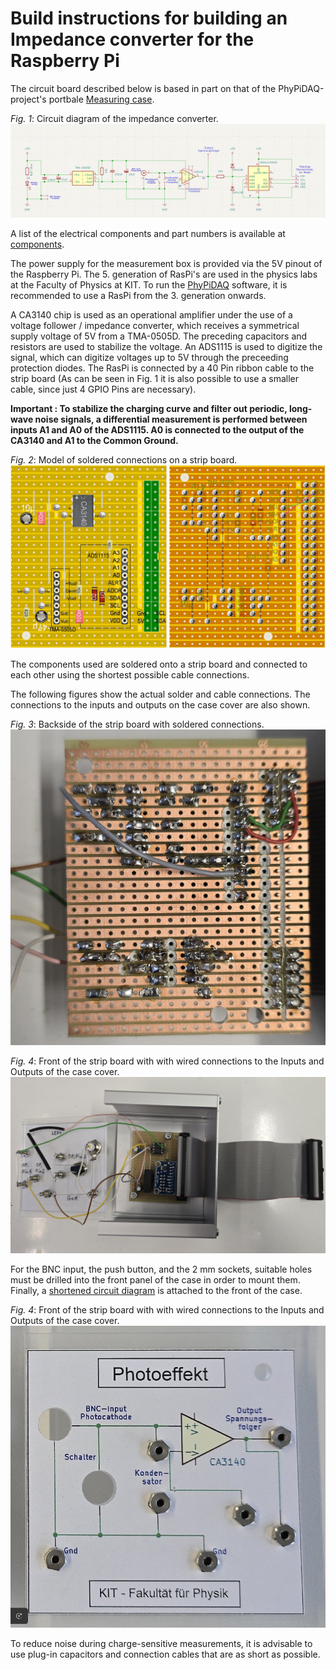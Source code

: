# Build instructions for building an Impedance converter for the Raspberry Pi
The circuit board described below is based in part on that of the PhyPiDAQ-project's portbale [Measuring case](https://github.com/PhyPiDAQ/MeasuringCase).

*Fig. 1*: Circuit diagram of the impedance converter.  
                    ![Figure 1](images/Circuit_diagram.png)

A list of the electrical components and part numbers is available at [components](/docs/components).

The power supply for the measurement box is provided via the 5V pinout of the Raspberry Pi.
The 5. generation of RasPi's are used in the physics labs at the Faculty of Physics at KIT. To run the [PhyPiDAQ](https://github.com/PhyPiDAQ) software, it is recommended to use a RasPi from the 3. generation onwards.

A CA3140 chip is used as an operational amplifier under the use of a voltage follower / impedance converter, which receives a symmetrical supply voltage of 5V from a TMA-0505D. The preceding capacitors and resistors are used to stabilize the voltage.
An ADS1115 is used to digitize the signal, which can digitize voltages up to 5V through the preceeding protection diodes. The RasPi is connected by a 40 Pin ribbon cable to the strip board (As can be seen in Fig. 1 it is also possible to use a smaller cable, since just 4 GPIO Pins are necessary).

**Important : To stabilize the charging curve and filter out periodic, long-wave noise signals, a differential measurement is performed between inputs A1 and A0 of the ADS1115. A0 is connected to the output of the CA3140 and A1 to the Common Ground.**

*Fig. 2*: Model of soldered connections on a strip board.  
                    ![Figure 2](images/Modell_stripboard.jpg)

The components used are soldered onto a strip board and connected to each other using the shortest possible cable connections.

The following figures show the actual solder and cable connections. The connections to the inputs and outputs on the case cover are also shown.

*Fig. 3*: Backside of the strip board with soldered connections.  
                    ![Figure 3](images/Back_stripboard.jpg)

*Fig. 4*: Front of the strip board with with wired connections to the Inputs and Outputs of the case cover.  
                    ![Figure 3](images/Front_stripboard.jpg)

For the BNC input, the push button, and the 2 mm sockets, suitable holes must be drilled into the front panel of the case in order to mount them.
Finally, a [shortened circuit diagram](images/Front_cover.jpg) is attached to the front of the case.

*Fig. 4*: Front of the strip board with with wired connections to the Inputs and Outputs of the case cover.  
                    ![Figure 3](images/Front_case.png)

To reduce noise during charge-sensitive measurements, it is advisable to use plug-in capacitors and connection cables that are as short as possible.
